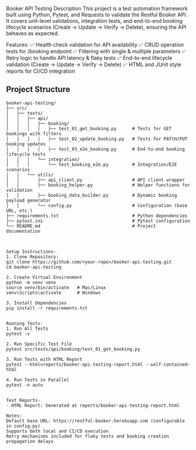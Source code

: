 Booker API Testing
Description
This project is a test automation framework built using Python, Pytest, and Requests to validate the Restful Booker API.
It covers unit-level validations, integration tests, and end-to-end booking lifecycle scenarios (Create → Update → Verify → Delete), ensuring the API behaves as expected.

Features:
✅ Health check validation for API availability
✅ CRUD operation tests for /booking endpoint
✅ Filtering with single & multiple parameters
✅ Retry logic to handle API latency & flaky tests
✅ End-to-end lifecycle validation (Create → Update → Verify → Delete)
✅ HTML and JUnit style reports for CI/CD integration

## Project Structure

```text
booker-api-testing/
├── src/
│   ├── tests/
│   │   ├── api/
│   │   │   ├── booking/
│   │   │   │   ├── test_01_get_booking.py      # Tests for GET bookings with filters
│   │   │   │   ├── test_02_update_booking.py   # Tests for PATCH/PUT booking updates
│   │   │   │   ├── test_03_e2e_booking.py      # End-to-end booking lifecycle tests
│   │   │   └── integration/
│   │   │       └── test_booking_e2e.py         # Integration/E2E scenarios
│   │   └── utils/
│   │       ├── api_client.py                   # API client wrapper
│   │       ├── booking_helper.py               # Helper functions for validation
│   │       ├── booking_data_builder.py         # Dynamic booking payload generator
│   │       └── config.py                       # Configuration (base URL, etc.)
├── requirements.txt                            # Python dependencies
├── pytest.ini                                  # Pytest configuration
└── README.md                                   # Project documentation



Setup Instructions-
1. Clone Repository:
git clone https://github.com/<your-repo>/booker-api-testing.git
cd booker-api-testing

2. Create Virtual Environment
python -m venv venv
source venv/bin/activate   # Mac/Linux
venv\Scripts\activate      # Windows

3. Install Dependencies
pip install -r requirements.txt


Running Tests-
1. Run All Tests
pytest -v

2. Run Specific Test File
pytest src/tests/api/booking/test_01_get_booking.py

3. Run Tests with HTML Report
pytest --html=reports/booker-api-testing-report.html --self-contained-html

4. Run Tests in Parallel
pytest -n auto


Test Reports-
- HTML Report: Generated at reports/booker-api-testing-report.html

Notes:
Default base URL: https://restful-booker.herokuapp.com (configurable in config.py)
Supports both local and CI/CD execution
Retry mechanisms included for flaky tests and booking creation propagation delays
